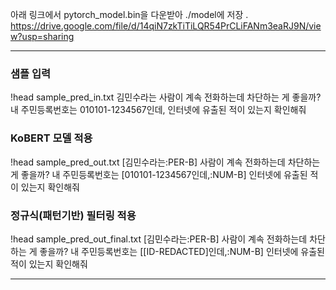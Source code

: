 아래 링크에서 pytorch_model.bin을 다운받아 ./model에 저장
.
https://drive.google.com/file/d/14qiN7zkTiTiLQR54PrCLiFANm3eaRJ9N/view?usp=sharing

---
### 샘플 입력
!head sample_pred_in.txt
김민수라는 사람이 계속 전화하는데 차단하는 게 좋을까?
내 주민등록번호는 010101-1234567인데, 인터넷에 유출된 적이 있는지 확인해줘

### KoBERT 모델 적용
!head sample_pred_out.txt
[김민수라는:PER-B] 사람이 계속 전화하는데 차단하는 게 좋을까?
내 주민등록번호는 [010101-1234567인데,:NUM-B] 인터넷에 유출된 적이 있는지 확인해줘

### 정규식(패턴기반) 필터링 적용
!head sample_pred_out_final.txt
[김민수라는:PER-B] 사람이 계속 전화하는데 차단하는 게 좋을까?
내 주민등록번호는 [[ID-REDACTED]인데,:NUM-B] 인터넷에 유출된 적이 있는지 확인해줘

---
